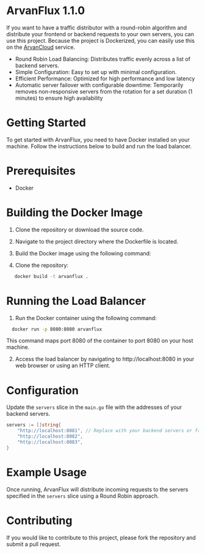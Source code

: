 # ArvanFlux 1.1.0

If you want to have a traffic distributor with a round-robin algorithm and distribute your frontend or backend requests to your own servers, you can use this project. Because the project is Dockerized, you can easily use this on the [ArvanCloud](https://arvancloud.ir) service.

- Round Robin Load Balancing: Distributes traffic evenly across a list of backend servers.
- Simple Configuration: Easy to set up with minimal configuration.
- Efficient Performance: Optimized for high performance and low latency
- Automatic server failover with configurable downtime: Temporarily removes non-responsive servers from the rotation for a set duration (1 minutes) to ensure high availability

# Getting Started

To get started with ArvanFlux, you need to have Docker installed on your machine. Follow the instructions below to build and run the load balancer.

# Prerequisites

- Docker

# Building the Docker Image

1. Clone the repository or download the source code.

2. Navigate to the project directory where the Dockerfile is located.

3. Build the Docker image using the following command:

4. Clone the repository:

```bash
   docker build -t arvanflux .
```

# Running the Load Balancer

1. Run the Docker container using the following command:

```bash
  docker run -p 8080:8080 arvanflux

```

This command maps port 8080 of the container to port 8080 on your host machine.

2. Access the load balancer by navigating to http://localhost:8080 in your web browser or using an HTTP client.

# Configuration

Update the `servers` slice in the `main.go` file with the addresses of your backend servers.

```go
servers := []string{
    "http://localhost:8081", // Replace with your backend servers or frontend
    "http://localhost:8082",
    "http://localhost:8083",
}

```

# Example Usage

Once running, ArvanFlux will distribute incoming requests to the servers specified in the `servers` slice using a Round Robin approach.

# Contributing

If you would like to contribute to this project, please fork the repository and submit a pull request.
